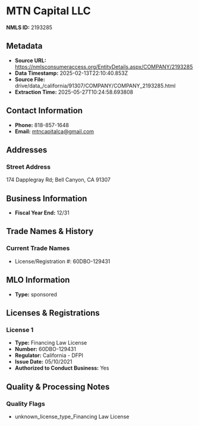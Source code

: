# MTN Capital LLC

**NMLS ID:** 2193285

## Metadata
- **Source URL:** https://nmlsconsumeraccess.org/EntityDetails.aspx/COMPANY/2193285
- **Data Timestamp:** 2025-02-13T22:10:40.853Z
- **Source File:** drive/data_/california/91307/COMPANY/COMPANY_2193285.html
- **Extraction Time:** 2025-05-27T10:24:58.693808

## Contact Information
- **Phone:** 818-857-1648
- **Email:** mtncapitalca@gmail.com

## Addresses
### Street Address
174 Dapplegray Rd; Bell Canyon, CA 91307

## Business Information
- **Fiscal Year End:** 12/31

## Trade Names & History
### Current Trade Names
- License/Registration #: 60DBO-129431

## MLO Information
- **Type:** sponsored

## Licenses & Registrations

### License 1
- **Type:** Financing Law License
- **Number:** 60DBO-129431
- **Regulator:** California - DFPI
- **Issue Date:** 05/10/2021
- **Authorized to Conduct Business:** Yes

## Quality & Processing Notes
### Quality Flags
- unknown_license_type_Financing Law License
